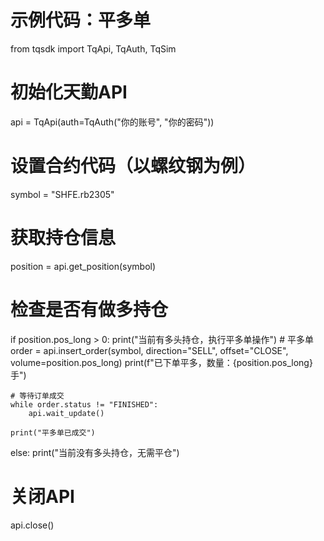 # 示例代码：平多单

from tqsdk import TqApi, TqAuth, TqSim

# 初始化天勤API
api = TqApi(auth=TqAuth("你的账号", "你的密码"))

# 设置合约代码（以螺纹钢为例）
symbol = "SHFE.rb2305"

# 获取持仓信息
position = api.get_position(symbol)

# 检查是否有做多持仓
if position.pos_long > 0:
    print("当前有多头持仓，执行平多单操作")
    # 平多单
    order = api.insert_order(symbol, direction="SELL", offset="CLOSE", volume=position.pos_long)
    print(f"已下单平多，数量：{position.pos_long}手")

    # 等待订单成交
    while order.status != "FINISHED":
        api.wait_update()

    print("平多单已成交")
else:
    print("当前没有多头持仓，无需平仓")

# 关闭API
api.close()